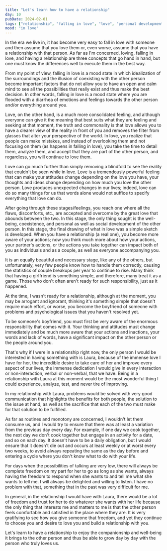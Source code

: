 ```yaml
---
title: "Let's learn how to have a relationship"
day: 10
pubDate: 2024-02-01
tags: ["relationship", "falling in love", "love", "personal development", "society", "communication", "freedom", "confidence"]
mood: "in love"
---
```


In the era we live in, it has become very easy to fall in love with someone and then assume that you love them or, even worse, assume that you have a relationship with that person. As far as I'm concerned, loving, falling in love, and having a relationship are three concepts that go hand in hand, but one must know the differences well to execute them in the best way.

From my point of view, falling in love is a mood state in which idealization of the surroundings and the illusion of coexisting with the other person become important factors that do not allow you to have an open and calm mind to see all the possibilities that really exist and thus make the best decision. In other words, falling in love is a mood state where you are flooded with a diarrhea of emotions and feelings towards the other person and/or everything around you.

Love, on the other hand, is a much more consolidated feeling, and although everyone can give it the meaning that best suits what they are feeling and seeking at that moment, the truth and commonality is that love allows you to have a clearer view of the reality in front of you and removes the filter from glasses that alter your perspective of the world. In love, you realize that people can make mistakes, and instead of overlooking them and not focusing on them (as happens in falling in love), you take the time to detail them, analyze them, and accept that they are part of the other person, and regardless, you will continue to love them.

Love can go much further than simply removing a blindfold to see the reality that couldn't be seen while in love. Love is a tremendously powerful feeling that can make your attitudes change depending on the love you have, your thoughts and ideas change depending on how much you love the other person. Love produces unexpected changes in our lives; indeed, love can do so many things for us that words alone would not suffice to specify everything that love can do.

After going through these stages/feelings, you reach one where all the flaws, discomforts, etc., are accepted and overcome by the great love that abounds between the two. In this stage, the only thing sought is the well-being, coexistence, and personal as well as social development of the other person. In this stage, the final drawing of what in love was a simple sketch is developed. When you have a relationship (a real one), you become more aware of your actions; now you think much more about how your actions, your partner's actions, or the actions you take together can impact both of you as individuals and as a couple, as well as everyone accompanying you.

It is an equally beautiful and necessary stage, like any of the others, but unfortunately, very few people know how to handle them correctly, causing the statistics of couple breakups per year to continue to rise. Many think that having a girlfriend is something simple, and therefore, many treat it as a game. Those who don't often aren't ready for such responsibility, just as it happened.

At the time, I wasn't ready for a relationship, although at the moment, you may be arrogant and ignorant, thinking it's something simple that doesn't require much effort, or worse, you become the boyfriend of someone with problems and psychological issues that you haven't resolved yet.

To be someone's boyfriend, you must first be very aware of the enormous responsibility that comes with it. Your thinking and attitudes must change immediately and be much more aware that your actions and inactions, your words and lack of words, have a significant impact on the other person or the people around you.

That's why if I were in a relationship right now, the only person I would be interested in having something with is Laura, because of the immense love I have for her, the incredible desire to take care of her and improve every aspect of our lives, the immense dedication I would give in every interaction or non-interaction, verbal or non-verbal, that we have. Being in a relationship with Laura at this moment would be the most wonderful thing I could experience, analyze, test, and never tire of improving.

In my relationship with Laura, problems would be solved with very good communication that highlights the benefits for both people, the solution to the issue at hand, as well as the sacrifice that each of the two must make for that solution to be fulfilled.

As far as routines and monotony are concerned, I wouldn't let them consume us, and I would try to ensure that there was at least a variation from the previous day every day. For example, if one day we cook together, the next day we don't cook together but engage in an activity for a date, and so on each day. It doesn't have to be a daily obligation, but I would ensure that it doesn't die out and occurs at least weekly or at worst every two weeks, to avoid always repeating the same as the day before and entering a cycle where you don't know what to do with your life.

For days when the possibilities of talking are very low, there will always be complete freedom on my part for her to go as long as she wants, always having the freedom to respond when she wants to and tell me what she wants to tell me. I will always be delighted and willing to listen. I have no problem with that, something that in the past was very difficult for me.

In general, in the relationship I would have with Laura, there would be a lot of freedom and trust for her to do whatever she wants with her life because the only thing that interests me and matters to me is that the other person feels comfortable and satisfied in the place where they are. It is very gratifying to see how you give someone that freedom, and yet they continue to choose you and desire to love you and build a relationship with you.

Let's learn to have a relationship to enjoy the companionship and well-being it brings to the other person and thus be able to grow day by day with the person who truly loves us.